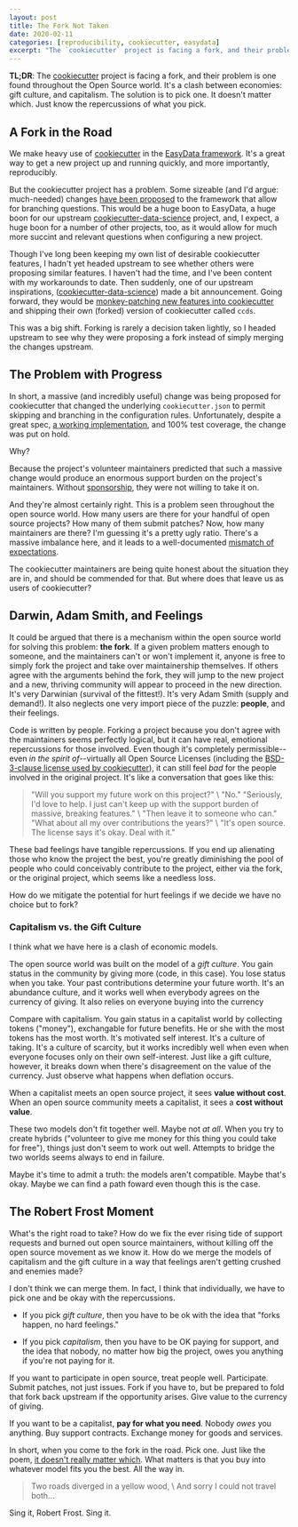 ```yaml
---
layout: post
title: The Fork Not Taken
date: 2020-02-11
categories: [reproducibility, cookiecutter, easydata]
excerpt: "The `cookiecutter` project is facing a fork, and their problem is one found throughout the Open Source world. It's a clash between economies: gift culture, and capitalism."
---
```


**TL;DR**: The [cookiecutter] project is facing a fork, and their problem is one found throughout the Open Source world. It's a clash between economies: gift culture, and capitalism. The solution is to pick one. It doesn't matter which. Just know the repercussions of what you pick.

## A Fork in the Road

We make heavy use of [cookiecutter] in the [EasyData framework]. It's
a great way to get a new project up and running quickly, and
more importantly, reproducibly.

But the cookiecutter project has a problem. Some sizeable (and I'd
argue: much-needed) changes [have been proposed][cookiecutter2] to the framework that
allow for branching questions. This would be a huge boon to EasyData,
a huge boon for our upstream [cookiecutter-data-science] project, and,
I expect, a huge boon for a number of other projects, too, as it would
allow for much more succint and relevant questions when configuring a
new project.

[cookiecutter]: https://github.com/cookiecutter/
[cookiecutter2]: https://github.com/cookiecutter/cookiecutter/pull/848

Though I've long been keeping my own list of desirable cookiecutter
features, I hadn't yet headed upstream to see whether others were
proposing similar features. I haven't had the time, and I've been
content with my workarounds to date. Then suddenly, one of our
upstream inspirations, ([cookiecutter-data-science]) made a bit
announcement. Going forward, they would be [monkey-patching new
features into cookiecutter][ccds] and shipping their own (forked) version of
cookiecutter called `ccds`.

[ccds]: https://github.com/drivendata/cookiecutter-data-science/pull/162
[cookiecutter-data-science]: https://github.com/drivendata/cookiecutter-data-science/pull/162
[easydata framework]: https://github.com/hackalog/cookiecutter-easydatadrivendata/cookiecutter-data-science/pull/162

This was a big shift. Forking is rarely a decision taken lightly, so I
headed upstream to see why they were proposing a fork instead of
simply merging the changes upstream.

## The Problem with Progress

In short, a massive (and incredibly useful) change was being proposed
for cookiecutter that changed the underlying `cookiecutter.json` to
permit skipping and branching in the configuration rules. Unfortunately, despite
a great spec, [a working implementation][cc-fork], and 100% test coverage,
the change was put on hold.

[cc-fork]: https://github.com/cookiecutter/cookiecutter/pull/1008

Why?

Because the project's volunteer maintainers predicted that such a
massive change would produce an enormous support burden on the
project's maintainers. Without [sponsorship][raphael-patreon], they were not willing to
take it on.

[raphael-patreon]: https://www.patreon.com/hackebrot

And they're almost certainly right. This is a problem seen throughout
the open source world. How many users are there for your handful of
open source projects?  How many of them submit patches? Now, how many
maintainers are there? I'm guessing it's a pretty ugly ratio. There's
a massive imbalance here, and it leads to a well-documented
[mismatch of expectations][brett-talk].

[brett-talk]: https://pyvideo.org/pycon-ca-2017/setting-expectations-for-open-source-participation.html

The cookiecutter maintainers are being quite honest about the situation they are in,
and should be commended for that. But where does that leave us as users of cookiecutter?

## Darwin, Adam Smith, and Feelings

It could be argued that there is a mechanism within the open source
world for solving this problem: **the fork**. If a given problem
matters enough to someone, and the maintainers can't or won't
implement it, anyone is free to simply fork the project and take over
maintainership themselves. If others agree with the arguments behind
the fork, they will jump to the new project and a new, thriving
community will appear to proceed in the new direction.  It's very
Darwinian (survival of the fittest!). It's very Adam Smith (supply and
demand!).  It also neglects one very import piece of the puzzle:
**people**, and their feelings.

Code is written by people. Forking a project because you don't agree
with the maintainers seems perfectly logical, but it can have real,
emotional repercussions for those involved. Even though it's
completely permissible--even _in the spirit of_--virtually all Open
Source Licenses (including the [BSD-3-clause license used by
cookiecutter][cookiecutter-license]), it can still feel *bad* for the
people involved in the original project. It's like a conversation that
goes like this:

[cookiecutter-license]: https://github.com/cookiecutter/cookiecutter/blob/d9d25d3c735e4b00083c96b279ae98bfc8d3763f/LICENSE

> "Will you support my future work on this project?" \\
> "No."
> "Seriously, I'd love to help. I just can't keep up with the support burden
of massive, breaking features." \\
> "Then leave it to someone who can."
> "What about all my over contributions the years?" \\
> "It's open source. The license says it's okay. Deal with it."

These bad feelings have tangible repercussions. If you end up
alienating those who know the project the best, you're greatly
diminishing the pool of people who could conceivably contribute to the
project, either via the fork, or the original project, which seems
like a needless loss.

How do we mitigate the potential for hurt feelings if we decide we
have no choice but to fork?


### Capitalism vs. the Gift Culture

I think what we have here is a clash of economic models.

The open source world was built on the model of a _gift culture_. You
gain status in the community by giving more (code, in this case). You
lose status when you take. Your past contributions determine your
future worth.  It's an abundance culture, and it works well when
everybody agrees on the currency of giving. It also relies on everyone
buying into the currency

Compare with capitalism. You gain status in a capitalist world by
collecting tokens ("money"), exchangable for future benefits.  He or
she with the most tokens has the most worth. It's motivated self
interest. It's a culture of taking. It's a culture of scarcity, but it
works incredibly well when even when everyone focuses only on their
own self-interest. Just like a gift culture, however, it breaks down when
there's disagreement on the value of the currency. Just observe what happens
when deflation occurs.

When a capitalist meets an open source project, it sees **value without cost**.
When an open source community meets a capitalist, it sees a **cost without value**.

These two models don't fit together well. Maybe not *at all*. When you
try to create hybrids ("volunteer to give me money for this thing you
could take for free"), things just don't seem to work out
well. Attempts to bridge the two worlds seems always to end in
failure.

Maybe it's time to admit a truth: the models aren't compatible. Maybe
that's okay. Maybe we can find a path foward even though this is the case.

## The Robert Frost Moment

What's the right road to take? How do we fix the ever rising tide of
support requests and burned out open source maintainers, without
killing off the open source movement as we know it. How do we merge
the models of capitalism and the gift culture in a way that feelings aren't
getting crushed and enemies made?

I don't think we can merge them. In fact, I think that individually,
we have to pick one and be okay with the repercussions.

* If you pick _gift culture_, then you have to be ok with the idea
  that "forks happen, no hard feelings."

* If you pick _capitalism_,
  then you have to be OK paying for support, and the idea that nobody,
  no matter how big the project, owes you anything if you're not
  paying for it.

If you want to participate in open source, treat people
well. Participate. Submit patches, not just issues. Fork if you have to,
but be prepared to fold that fork back upstream if the opportunity
arises. Give value to the currency of giving.

If you want to be a capitalist, **pay for what you need**. Nobody
*owes* you anything. Buy support contracts. Exchange money for goods
and services.

[frost-poem]: https://www.theparisreview.org/blog/2015/09/11/the-most-misread-poem-in-america/

In short, when you come to the fork in the road. Pick one. Just like
the poem, [it doesn't really matter which][frost-poem]. What matters is that you buy
into whatever model fits you the best. All the way in.

> Two roads diverged in a yellow wood, \\
> And sorry I could not travel both...

Sing it, Robert Frost. Sing it.
